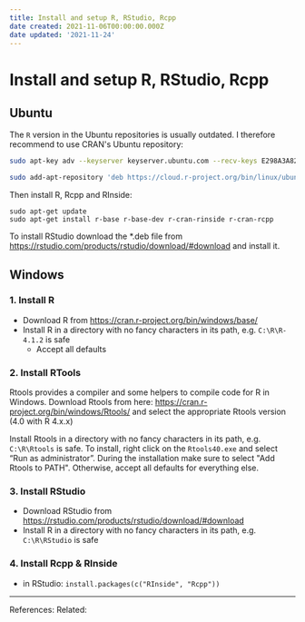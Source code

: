 ```yaml
---
title: Install and setup R, RStudio, Rcpp
date created: 2021-11-06T00:00:00.000Z
date updated: '2021-11-24'
---
```


# Install and setup R, RStudio, Rcpp

## Ubuntu

The `R` version in the Ubuntu repositories is usually outdated. I therefore recommend to use CRAN's Ubuntu repository:

```bash
sudo apt-key adv --keyserver keyserver.ubuntu.com --recv-keys E298A3A825C0D65DFD57CBB651716619E084DAB9

sudo add-apt-repository 'deb https://cloud.r-project.org/bin/linux/ubuntu focal-cran40/'
```

Then install R, Rcpp and RInside:

```
sudo apt-get update
sudo apt-get install r-base r-base-dev r-cran-rinside r-cran-rcpp
```

To install RStudio download the *.deb file from <https://rstudio.com/products/rstudio/download/#download> and install it.

## Windows

### 1. Install R

- Download R from <https://cran.r-project.org/bin/windows/base/>
- Install R in a directory with no fancy characters in its path, e.g. `C:\R\R-4.1.2` is safe
  - Accept all defaults

### 2. Install RTools

Rtools provides a compiler and some helpers to compile code for R in Windows. Download Rtools from here: <https://cran.r-project.org/bin/windows/Rtools/> and select the appropriate Rtools version (4.0 with R 4.x.x)

Install Rtools in a directory with no fancy characters in its path, e.g. `C:\R\Rtools` is safe. To install, right click on the `Rtools40.exe` and select “Run as administrator”. During the installation make sure to select "Add Rtools to PATH". Otherwise, accept all defaults for everything else.

### 3. Install RStudio

- Download RStudio from https://rstudio.com/products/rstudio/download/#download
- Install R in a directory with no fancy characters in its path, e.g. `C:\R\RStudio` is safe

### 4. Install Rcpp & RInside

- in RStudio: `install.packages(c("RInside", "Rcpp"))`

---

References:
Related: 
